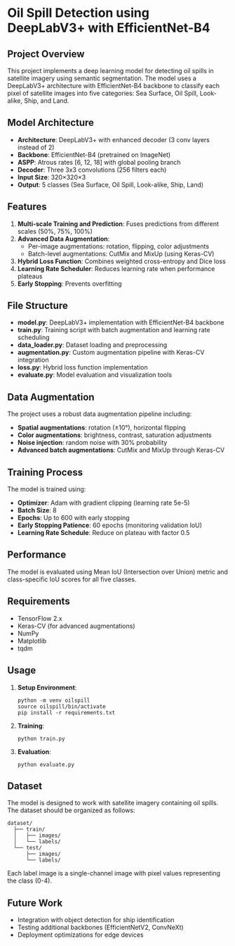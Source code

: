 # Oil Spill Detection using DeepLabV3+ with EfficientNet-B4

## Project Overview

This project implements a deep learning model for detecting oil spills in satellite imagery using semantic segmentation. The model uses a DeepLabV3+ architecture with EfficientNet-B4 backbone to classify each pixel of satellite images into five categories: Sea Surface, Oil Spill, Look-alike, Ship, and Land.

## Model Architecture

- **Architecture**: DeepLabV3+ with enhanced decoder (3 conv layers instead of 2)
- **Backbone**: EfficientNet-B4 (pretrained on ImageNet)
- **ASPP**: Atrous rates [6, 12, 18] with global pooling branch
- **Decoder**: Three 3x3 convolutions (256 filters each)
- **Input Size**: 320×320×3
- **Output**: 5 classes (Sea Surface, Oil Spill, Look-alike, Ship, Land)

## Features

1. **Multi-scale Training and Prediction**: Fuses predictions from different scales (50%, 75%, 100%)
2. **Advanced Data Augmentation**:
   - Per-image augmentations: rotation, flipping, color adjustments
   - Batch-level augmentations: CutMix and MixUp (using Keras-CV)
3. **Hybrid Loss Function**: Combines weighted cross-entropy and Dice loss
4. **Learning Rate Scheduler**: Reduces learning rate when performance plateaus
5. **Early Stopping**: Prevents overfitting

## File Structure

- **model.py**: DeepLabV3+ implementation with EfficientNet-B4 backbone
- **train.py**: Training script with batch augmentation and learning rate scheduling
- **data_loader.py**: Dataset loading and preprocessing
- **augmentation.py**: Custom augmentation pipeline with Keras-CV integration
- **loss.py**: Hybrid loss function implementation
- **evaluate.py**: Model evaluation and visualization tools

## Data Augmentation

The project uses a robust data augmentation pipeline including:

- **Spatial augmentations**: rotation (±10°), horizontal flipping
- **Color augmentations**: brightness, contrast, saturation adjustments
- **Noise injection**: random noise with 30% probability
- **Advanced batch augmentations**: CutMix and MixUp through Keras-CV

## Training Process

The model is trained using:

- **Optimizer**: Adam with gradient clipping (learning rate 5e-5)
- **Batch Size**: 8
- **Epochs**: Up to 600 with early stopping
- **Early Stopping Patience**: 60 epochs (monitoring validation IoU)
- **Learning Rate Schedule**: Reduce on plateau with factor 0.5

## Performance

The model is evaluated using Mean IoU (Intersection over Union) metric and class-specific IoU scores for all five classes.

## Requirements

- TensorFlow 2.x
- Keras-CV (for advanced augmentations)
- NumPy
- Matplotlib
- tqdm

## Usage

1. **Setup Environment**:

   ```
   python -m venv oilspill
   source oilspill/bin/activate
   pip install -r requirements.txt
   ```

2. **Training**:

   ```
   python train.py
   ```

3. **Evaluation**:
   ```
   python evaluate.py
   ```

## Dataset

The model is designed to work with satellite imagery containing oil spills. The dataset should be organized as follows:

```
dataset/
  ├── train/
  │   ├── images/
  │   └── labels/
  └── test/
      ├── images/
      └── labels/
```

Each label image is a single-channel image with pixel values representing the class (0-4).

## Future Work

- Integration with object detection for ship identification
- Testing additional backbones (EfficientNetV2, ConvNeXt)
- Deployment optimizations for edge devices
